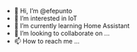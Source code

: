 - 👋 Hi, I’m @efepunto
- 👀 I’m interested in IoT
- 🌱 I’m currently learning Home Assistant
- 💞️ I’m looking to collaborate on ...
- 📫 How to reach me ...

<!---
efepunto/efepunto is a ✨ special ✨ repository because its `README.md` (this file) appears on your GitHub profile.
You can click the Preview link to take a look at your changes.
--->
